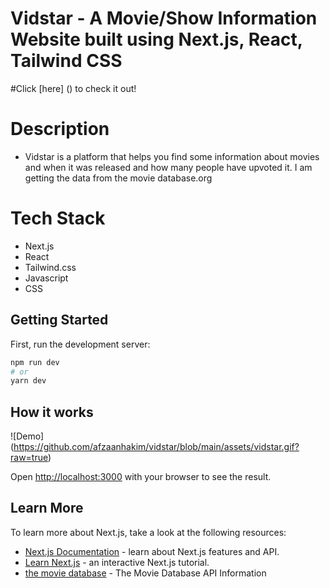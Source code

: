 
# Vidstar - A Movie/Show Information Website built using Next.js, React, Tailwind CSS

#Click [here] () to check it out!


# Description
- Vidstar is a platform that helps you find some information about movies and when it was released and how many people have upvoted it. I am getting the data from the movie database.org


# Tech Stack
- Next.js
- React
- Tailwind.css
- Javascript
- CSS

## Getting Started

First, run the development server:

```bash
npm run dev
# or
yarn dev
```

## How it works
![Demo] (https://github.com/afzaanhakim/vidstar/blob/main/assets/vidstar.gif?raw=true)


Open [http://localhost:3000](http://localhost:3000) with your browser to see the result.

## Learn More

To learn more about Next.js, take a look at the following resources:

- [Next.js Documentation](https://nextjs.org/docs) - learn about Next.js features and API.
- [Learn Next.js](https://nextjs.org/learn) - an interactive Next.js tutorial.
- [the movie database](https://developers.themoviedb.org/3/getting-started/introduction) - The Movie Database API Information
